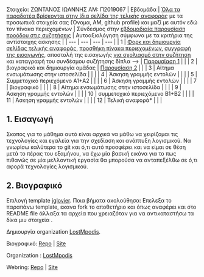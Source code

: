 Στοιχεία:
ΖΩΝΤΑΝΟΣ ΙΩΑΝΝΗΣ
ΑΜ: Π2019067
| Εβδομάδα | [Όλα τα παραδοτέα βρίσκονται στην ίδια σελίδα της τελικής αναφοράς](https://courses-ionio.github.io/help/deliverables/) με τα προσωπικά στοιχεία σας (Όνομα, ΑΜ, github profile) και μαζί με αυτόν εδώ τον πίνακα περιεχομένων | Σύνδεσμος στην [εβδομαδιαία παρουσίαση προόδου στις συζητήσεις](https://github.com/courses-ionio/help/discussions/categories/show-and-tell) | Αυτοαξιολόγηση σύμφωνα με τα κριτήρια της αντίστοιχης άσκησης |
| --- | --- | --- | --- |
| 1 | [Φορκ και δημιουργία σελίδας τελικής αναφοράς](https://courses-ionio.github.io/help/guide/), [προσθήκη πίνακα περιεχομένων](https://raw.githubusercontent.com/courses-ionio/sw/master/README.md), [συγγραφή της εισαγωγής](https://courses-ionio.github.io/help/intro/), αποστολή της εισαγωγής [για σχολιασμό στην συζήτηση](https://github.com/courses-ionio/help/discussions/categories/show-and-tell) και καταγραφή του συνδέσμου συζήτησης δίπλα --> | [Παρουσίαση 1](https://github.com/courses-ionio/help/discussions/136) | |
| 2 | βιογραφικό και δημιουργία ομάδας | [Παρουσίαση 2](https://github.com/courses-ionio/help/discussions/215) | |
| 3 | Αίτημα ενσωμάτωσης στην ιστοσελίδα | | |
| 4 | Άσκηση γραμμής εντολών | | |
| 5 | Συμμετοχικό περιεχόμενο A1+A2 | | |
| 6 | Άσκηση γραμμής εντολών | | |
| 7 | βιογραφικό | | |
| 8 | Αίτημα ενσωμάτωσης στην ιστοσελίδα | | |
| 9 | Άσκηση γραμμής εντολών | | |
| 10 | συμμετοχικό περιεχόμενο B1+B2 | | |
| 11 | Άσκηση γραμμής εντολών | | |
| 12 | Τελική αναφορά* | | |

## 1. Εισαγωγή

Σκοπος για το μάθημα αυτό είναι αρχικά να μάθω να χειρίζομαι τις τεχνολογίες και εγαλεία για την σχεδίαση και ανάπτυξη λογισμικού.
Να γνωρίσω καλύτερα το git και ό,τι αυτό προσφέρει και να είμαι σε θέση μετά το πέρας του εξαμήνου, να έχω μία βασική εικόνα για το πως πιθανώς σε μία μελλοντική εργασία θα μπορούσα να ανταπεξέλθω σε ό,τι αφορά τεχνολογίες λογισμικού.


## 2. Βιογραφικό

Επιλογή template [jglovier](https://github.com/jglovier/resume-template). 
Ποια βήματα ακολούθησα: Επελεξα το παραπάνω template, εκανα fork το αποθετήριο και όπως αναφέρει και στο README file άλλαξα τα αρχεία που χρειαζόταν για να αντικαταστήσω τα δίκα μιυ στοιχεία .

Δημιουργία organization [LostMpodis](https://github.com/LostMpodis).

Βιογραφικό: [Repo](https://github.com/john7665/resume-template) | [Site](https://john7665.github.io/resume-template/)

Organization : [LostMpodis](https://github.com/LostMpodis)

Webring: [Repo](https://github.com/LostMpodis/webring) | [Site](https://lostmpodis.github.io/webring/)
